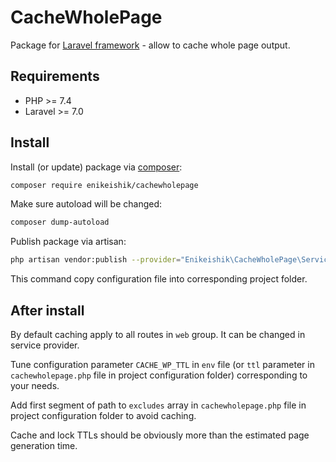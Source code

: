 # CacheWholePage

Package for [Laravel framework](https://laravel.com/) - 
allow to cache whole page output.

## Requirements

*   PHP >= 7.4
*   Laravel >= 7.0

## Install

Install (or update) package via [composer](http://getcomposer.org/):

```bash
composer require enikeishik/cachewholepage
```

Make sure autoload will be changed:

```bash
composer dump-autoload
```

Publish package via artisan:

```bash
php artisan vendor:publish --provider="Enikeishik\CacheWholePage\ServiceProvider"
```

This command copy configuration file into corresponding project folder.

## After install

By default caching apply to all routes in `web` group. It can be changed in service provider.

Tune configuration parameter `CACHE_WP_TTL` in `env` file 
(or `ttl` parameter in `cachewholepage.php` file in project configuration folder) 
corresponding to your needs.

Add first segment of path to `excludes` array in `cachewholepage.php` file 
in project configuration folder to avoid caching.

Cache and lock TTLs should be obviously more than the estimated page generation time.

